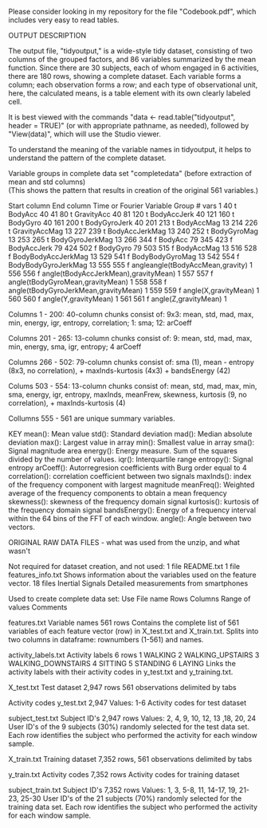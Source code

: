 Please consider looking in my repository for the file "Codebook.pdf", which includes very easy to read tables.  

OUTPUT DESCRIPTION

The output file, "tidyoutput," is a wide-style tidy dataset, consisting of two columns of the grouped factors, and 86 variables summarized by the mean function.  Since there are 30 subjects, each of whom engaged in 6 activities, there are 180 rows, showing a complete dataset.  Each variable forms a column; each observation forms a row; and each type of observational unit, here, the calculated means, is a table element with its own clearly labeled cell.

It is best viewed with the commands "data <- read.table("tidyoutput", header = TRUE)" (or with appropriate pathname, as needed), followed by "View(data)", which will use the Studio viewer.

To understand the meaning of the variable names in tidyoutput, it helps to understand the pattern of the complete dataset.

Variable groups in complete data set "completedata" (before extraction of mean and std columns)			
(This shows the pattern that results in creation of the original 561 variables.) 	
 
 Start column 	End column	Time or Fourier	Variable Group	# vars
   1 	 40 	t	BodyAcc	40
  41 	 80 	t	GravityAcc	40
  81 	 120 	t	BodyAccJerk	40
 121 	 160 	t	BodyGyro	40
 161 	 200 	t	BodyGyroJerk	40
 201 	 213 	t	BodyAccMag	13
 214 	 226 	t	GravityAccMag	13
 227 	 239 	t	BodyAccJerkMag	13
 240 	 252 	t	BodyGyroMag	13
 253 	 265 	t	BodyGyroJerkMag	13
 266 	 344 	f	BodyAcc	79
 345 	 423 	f	BodyAccJerk	79
 424 	 502 	f	BodyGyro	79
 503 	 515 	f	BodyAccMag	13
 516 	 528 	f	BodyBodyAccJerkMag	13
 529 	 541 	f	BodyBodyGyroMag	13
 542 	 554 	f	BodyBodyGyroJerkMag	13
 555 	 555 	f	angleangle(tBodyAccMean,gravity)	1
 556 	 556 	f	angle(tBodyAccJerkMean),gravityMean)	1
 557 	 557 	f	angle(tBodyGyroMean,gravityMean)	1
 558 	 558 	f	angle(tBodyGyroJerkMean,gravityMean)	1
 559 	 559 	f	angle(X,gravityMean)	1
 560 	 560 	f	angle(Y,gravityMean)	1
 561 	 561 	f	angle(Z,gravityMean)	1
 
Columns 1 - 200: 40-column chunks consist of:
9x3: mean, std, mad, max, min, energy, igr, entropy, correlation; 1: sma; 12: arCoeff

Columns 201 - 265: 13-column chunks consist of:
9: mean, std, mad, max, min, energy, sma, igr, entropy; 4 arCoeff

Columns 266 - 502: 79-column chunks consist of:
sma (1), mean - entropy (8x3, no correlation), + maxInds-kurtosis (4x3) + bandsEnergy (42)

Colums 503 - 554: 13-column chunks consist of:
mean, std, mad, max, min, sma, energy, igr, entropy, maxInds, meanFrew, skewness, kurtosis (9, no correlation), + maxInds-kurtosis (4)

Collumns 555 - 561 are unique summary variables.

KEY
mean(): Mean value
std(): Standard deviation
mad(): Median absolute deviation 
max(): Largest value in array
min(): Smallest value in array
sma(): Signal magnitude area
energy(): Energy measure. Sum of the squares divided by the number of values. 
iqr(): Interquartile range 
entropy(): Signal entropy
arCoeff(): Autorregresion coefficients with Burg order equal to 4
correlation(): correlation coefficient between two signals
maxInds(): index of the frequency component with largest magnitude
meanFreq(): Weighted average of the frequency components to obtain a mean frequency
skewness(): skewness of the frequency domain signal 
kurtosis(): kurtosis of the frequency domain signal 
bandsEnergy(): Energy of a frequency interval within the 64 bins of the FFT of each window.
angle(): Angle between two vectors.



ORIGINAL RAW DATA FILES - what was used from the unzip, and what wasn't

Not required for dataset creation, and not used:
1 file README.txt
1 file features_info.txt Shows information about the variables used on the feature vector.
18 files Inertial Signals Detailed measurements from smartphones

Used to create complete data set:
Use File name Rows Columns Range of values Comments

features.txt
Variable names  561 rows
Contains the complete list of 561 variables of each
feature vector (row) in X_test.txt and X_train.txt. Splits
into two columns in dataframe: rownumbers (1-561)
and names.

activity_labels.txt
Activity labels  6 rows
1 WALKING
2 WALKING_UPSTAIRS
3 WALKING_DOWNSTAIRS
4 SITTING
5 STANDING
6 LAYING
Links the activity labels with their activity codes in
y_test.txt and y_training.txt.

X_test.txt
Test dataset  2,947 rows 561 observations delimited by tabs

Activity
codes y_test.txt 2,947 
Values: 1-6 Activity codes for test dataset

subject_test.txt
Subject ID's  2,947 rows
Values: 2, 4, 9, 10, 12, 13 ,18, 20, 24
User ID's of the 9 subjects (30%) randomly selected
for the test data set. Each row identifies the subject
who performed the activity for each window sample.

X_train.txt
Training dataset  7,352 rows, 561 observations delimited by tabs

y_train.txt
Activity codes  7,352 rows Activity codes for training dataset

subject_train.txt
Subject ID's  7,352 rows
Values: 1, 3, 5-8, 11, 14-17, 19, 21-23, 25-30
User ID's of the 21 subjects (70%) randomly selected
for the training data set. Each row identifies the
subject who performed the activity for each window
sample.
